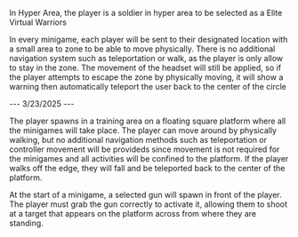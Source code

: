 In Hyper Area, the player is a soldier in hyper area to be selected as a Elite Virtual Warriors

In every minigame, each player will be sent to their designated location with a small area to zone to be able to move physically. There is no additional navigation system such as teleportation or walk, as the player is only allow to stay in the zone. The movement of the headset will still be applied, so if the player attempts to escape the zone by physically moving, it will show a warning then automatically teleport the user back to the center of the circle

--- 3/23/2025 ---

The player spawns in a training area on a floating square platform where all the minigames will take place. The player can move around by physically walking, but no additional navigation methods such as teleportation or controller movement will be provideds since movement is not required for the minigames and all activities will be confined to the platform. If the player walks off the edge, they will fall and be teleported back to the center of the platform.

At the start of a minigame, a selected gun will spawn in front of the player. The player must grab the gun correctly to activate it, allowing them to shoot at a target that appears on the platform across from where they are standing.
